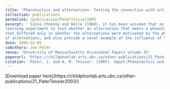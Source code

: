 ```yaml
---
title: "Phonotactics and alternations: Testing the connection with artificial language learning"
collection: publications
permalink: /publication/PaterTessier2005
excerpt: ' Since Chomsky and Halle (1968), it has been assumed that an adequate theory of phonology should capture the connection between phonotactics and alternations by deriving them using a shared mechanism. In this study, we used an artificial language
learning experiment to test whether an alternation that meets a phonotactic target is easier to learn than one that does not. The two groups of adult subjects learned mini-languages
that differed only in whether the alternations were motivated by the phonotactics of their native language. The results suggest that phonotactic knowledge does aid in the acquisition
of alternations, and also provide a novel example of the influence of the first language on second language learning.'
date: 2005-01-01
coAuthors: Joe Pater
venue: 'University of Massachusetts Occasional Papers volume 31'
paperurl: 'https://childphonlab.arts.ubc.ca/other-publications/21_PaterTessier2003/'
citation: 'Pater, J. and A. M. Tessier. (2005). &quot;Phonotactics and alternations: Testing the connection with artificial language learning&quot; <i>University of Massachusetts Occasional Papers (UMOP)</i> volume 31. <i> Note that the downloadable paper here is an earlier version, from the Proceedings of ICPhS 2003.</i>'
---
```

<div class="amtText" markdown="1">
[Download paper here](https://childphonlab.arts.ubc.ca/other-publications/21_PaterTessier2003/)
</div>
